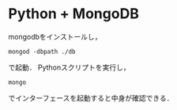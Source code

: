 # Python + MongoDB

mongodbをインストールし，

```
mongod -dbpath ./db
```

で起動．
Pythonスクリプトを実行し，
```
mongo
```
でインターフェースを起動すると中身が確認できる．
